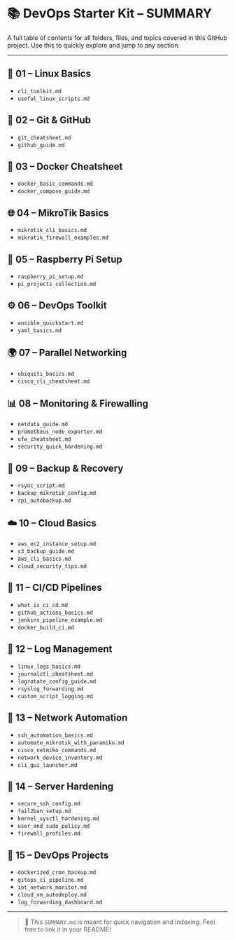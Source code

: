 # 📚 DevOps Starter Kit – SUMMARY

A full table of contents for all folders, files, and topics covered in this GitHub project.
Use this to quickly explore and jump to any section.

---

## 🧱 01 – Linux Basics
- `cli_toolkit.md`
- `useful_linux_scripts.md`

## 🔧 02 – Git & GitHub
- `git_cheatsheet.md`
- `github_guide.md`

## 🐳 03 – Docker Cheatsheet
- `docker_basic_commands.md`
- `docker_compose_guide.md`

## 🌐 04 – MikroTik Basics
- `mikrotik_cli_basics.md`
- `mikrotik_firewall_examples.md`

## 🍓 05 – Raspberry Pi Setup
- `raspberry_pi_setup.md`
- `pi_projects_collection.md`

## ⚙️ 06 – DevOps Toolkit
- `ansible_quickstart.md`
- `yaml_basics.md`

## 🌍 07 – Parallel Networking
- `ubiquiti_basics.md`
- `cisco_cli_cheatsheet.md`

## 📊 08 – Monitoring & Firewalling
- `netdata_guide.md`
- `prometheus_node_exporter.md`
- `ufw_cheatsheet.md`
- `security_quick_hardening.md`

## 💾 09 – Backup & Recovery
- `rsync_script.md`
- `backup_mikrotik_config.md`
- `rpi_autobackup.md`

## ☁️ 10 – Cloud Basics
- `aws_ec2_instance_setup.md`
- `s3_backup_guide.md`
- `aws_cli_basics.md`
- `cloud_security_tips.md`

## 🔄 11 – CI/CD Pipelines
- `what_is_ci_cd.md`
- `github_actions_basics.md`
- `jenkins_pipeline_example.md`
- `docker_build_ci.md`

## 📝 12 – Log Management
- `linux_logs_basics.md`
- `journalctl_cheatsheet.md`
- `logrotate_config_guide.md`
- `rsyslog_forwarding.md`
- `custom_script_logging.md`

## 🤖 13 – Network Automation
- `ssh_automation_basics.md`
- `automate_mikrotik_with_paramiko.md`
- `cisco_netmiko_commands.md`
- `network_device_inventory.md`
- `cli_gui_launcher.md`

## 🔐 14 – Server Hardening
- `secure_ssh_config.md`
- `fail2ban_setup.md`
- `kernel_sysctl_hardening.md`
- `user_and_sudo_policy.md`
- `firewall_profiles.md`

## 🧪 15 – DevOps Projects
- `dockerized_cron_backup.md`
- `gitops_ci_pipeline.md`
- `iot_network_monitor.md`
- `cloud_vm_autodeploy.md`
- `log_forwarding_dashboard.md`

---

> 🧭 This `SUMMARY.md` is meant for quick navigation and indexing. Feel free to link it in your README!
